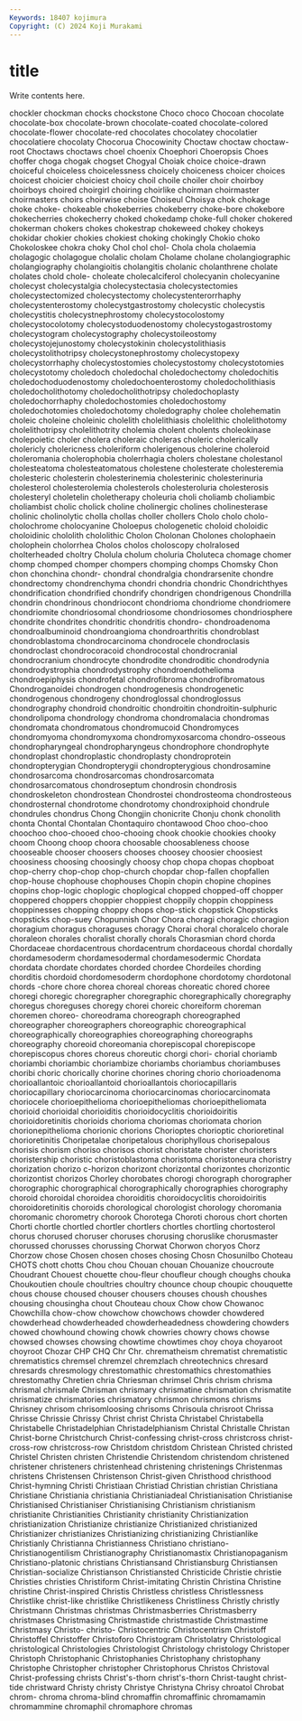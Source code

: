 ```yaml
---
Keywords: 18407 kojimura
Copyright: (C) 2024 Koji Murakami
---
```


# title

Write contents here.



chockler chockman chocks chockstone Choco choco Chocoan chocolate chocolate-box
chocolate-brown chocolate-coated chocolate-colored chocolate-flower chocolate-red chocolates chocolatey chocolatier chocolatiere chocolaty
Chocorua Chocowinity Choctaw choctaw choctaw-root Choctaws choctaws choel choenix Choephori
Choeropsis Choes choffer choga chogak chogset Chogyal Choiak choice choice-drawn
choiceful choiceless choicelessness choicely choiceness choicer choices choicest choicier choiciest
choicy choil choile choiler choir choirboy choirboys choired choirgirl choiring
choirlike choirman choirmaster choirmasters choirs choirwise choise Choiseul Choisya chok
chokage choke choke- chokeable chokeberries chokeberry choke-bore chokebore chokecherries chokecherry
choked chokedamp choke-full choker chokered chokerman chokers chokes chokestrap chokeweed
chokey chokeys chokidar chokier chokies chokiest choking chokingly Chokio choko
Chokoloskee chokra choky Chol chol chol- Chola chola cholaemia cholagogic
cholagogue cholalic cholam Cholame cholane cholangiographic cholangiography cholangioitis cholangitis cholanic
cholanthrene cholate cholates chold chole- choleate cholecalciferol cholecyanin cholecyanine cholecyst
cholecystalgia cholecystectasia cholecystectomies cholecystectomized cholecystectomy cholecystenterorrhaphy cholecystenterostomy cholecystgastrostomy cholecystic cholecystis
cholecystitis cholecystnephrostomy cholecystocolostomy cholecystocolotomy cholecystoduodenostomy cholecystogastrostomy cholecystogram cholecystography cholecystoileostomy cholecystojejunostomy
cholecystokinin cholecystolithiasis cholecystolithotripsy cholecystonephrostomy cholecystopexy cholecystorrhaphy cholecystostomies cholecystostomy cholecystotomies cholecystotomy
choledoch choledochal choledochectomy choledochitis choledochoduodenostomy choledochoenterostomy choledocholithiasis choledocholithotomy choledocholithotripsy choledochoplasty
choledochorrhaphy choledochostomies choledochostomy choledochotomies choledochotomy choledography cholee cholehematin choleic choleine
choleinic cholelith cholelithiasis cholelithic cholelithotomy cholelithotripsy cholelithotrity cholemia cholent cholents
choleokinase cholepoietic choler cholera choleraic choleras choleric cholerically cholericly cholericness
choleriform cholerigenous cholerine choleroid choleromania cholerophobia cholerrhagia cholers cholestane cholestanol
cholesteatoma cholesteatomatous cholestene cholesterate cholesteremia cholesteric cholesterin cholesterinemia cholesterinic cholesterinuria
cholesterol cholesterolemia cholesterols cholesteroluria cholesterosis cholesteryl choletelin choletherapy choleuria choli
choliamb choliambic choliambist cholic cholick choline cholinergic cholines cholinesterase cholinic
cholinolytic cholla chollas choller chollers Cholo cholo cholo- cholochrome cholocyanine
Choloepus chologenetic choloid choloidic choloidinic chololith chololithic Cholon Cholonan Cholones
cholophaein cholophein cholorrhea Cholos cholos choloscopy cholralosed cholterheaded choltry Cholula
cholum choluria Choluteca chomage chomer chomp chomped chomper chompers chomping
chomps Chomsky Chon chon chonchina chondr- chondral chondralgia chondrarsenite chondre
chondrectomy chondrenchyma chondri chondria chondric Chondrichthyes chondrification chondrified chondrify chondrigen
chondrigenous Chondrilla chondrin chondrinous chondriocont chondrioma chondriome chondriomere chondriomite chondriosomal
chondriosome chondriosomes chondriosphere chondrite chondrites chondritic chondritis chondro- chondroadenoma chondroalbuminoid
chondroangioma chondroarthritis chondroblast chondroblastoma chondrocarcinoma chondrocele chondroclasis chondroclast chondrocoracoid chondrocostal
chondrocranial chondrocranium chondrocyte chondrodite chondroditic chondrodynia chondrodystrophia chondrodystrophy chondroendothelioma chondroepiphysis
chondrofetal chondrofibroma chondrofibromatous Chondroganoidei chondrogen chondrogenesis chondrogenetic chondrogenous chondrogeny chondroglossal
chondroglossus chondrography chondroid chondroitic chondroitin chondroitin-sulphuric chondrolipoma chondrology chondroma chondromalacia
chondromas chondromata chondromatous chondromucoid Chondromyces chondromyoma chondromyxoma chondromyxosarcoma chondro-osseous chondropharyngeal
chondropharyngeus chondrophore chondrophyte chondroplast chondroplastic chondroplasty chondroprotein chondropterygian Chondropterygii chondropterygious
chondrosamine chondrosarcoma chondrosarcomas chondrosarcomata chondrosarcomatous chondroseptum chondrosin chondrosis chondroskeleton chondrostean
Chondrostei chondrosteoma chondrosteous chondrosternal chondrotome chondrotomy chondroxiphoid chondrule chondrules chondrus
Chong Chongjin chonicrite Chonju chonk chonolith chonta Chontal Chontalan Chontaquiro
chontawood Choo choo-choo choochoo choo-chooed choo-chooing chook chookie chookies chooky
choom Choong choop choora choosable choosableness choose chooseable chooser choosers
chooses choosey choosier choosiest choosiness choosing choosingly choosy chop chopa
chopas chopboat chop-cherry chop-chop chop-church chopdar chop-fallen chopfallen chop-house chophouse
chophouses Chopin chopin chopine chopines chopins chop-logic choplogic choplogical chopped
chopped-off chopper choppered choppers choppier choppiest choppily choppin choppiness choppinesses
chopping choppy chops chop-stick chopstick Chopsticks chopsticks chop-suey Chopunnish Chor
Chora choragi choragic choragion choragium choragus choraguses choragy Chorai choral
choralcelo chorale choraleon chorales choralist chorally chorals Chorasmian chord chorda
Chordaceae chordacentrous chordacentrum chordaceous chordal chordally chordamesoderm chordamesodermal chordamesodermic Chordata
chordata chordate chordates chorded chordee Chordeiles chording chorditis chordoid chordomesoderm
chordophone chordotomy chordotonal chords -chore chore chorea choreal choreas choreatic
chored choree choregi choregic choregrapher choregraphic choregraphically choregraphy choregus choreguses
choregy chorei choreic choreiform choreman choremen choreo- choreodrama choreograph choreographed
choreographer choreographers choreographic choreographical choreographically choreographies choreographing choreographs choreography choreoid
choreomania chorepiscopal chorepiscope chorepiscopus chores choreus choreutic chorgi chori- chorial
choriamb choriambi choriambic choriambize choriambs choriambus choriambuses choribi choric chorically
chorine chorines choring chorio chorioadenoma chorioallantoic chorioallantoid chorioallantois choriocapillaris choriocapillary
choriocarcinoma choriocarcinomas choriocarcinomata choriocele chorioepithelioma chorioepitheliomas chorioepitheliomata chorioid chorioidal chorioiditis
chorioidocyclitis chorioidoiritis chorioidoretinitis chorioids chorioma choriomas choriomata chorion chorionepithelioma chorionic
chorions Chorioptes chorioptic chorioretinal chorioretinitis Choripetalae choripetalous choriphyllous chorisepalous chorisis
chorism choriso chorisos chorist choristate chorister choristers choristership choristic choristoblastoma
choristoma choristoneura choristry chorization chorizo c-horizon chorizont chorizontal chorizontes chorizontic
chorizontist chorizos Chorley chorobates chorogi chorograph chorographer chorographic chorographical chorographically
chorographies chorography choroid choroidal choroidea choroiditis choroidocyclitis choroidoiritis choroidoretinitis choroids
chorological chorologist chorology choromania choromanic chorometry chorook Chorotega Choroti chorous
chort chorten Chorti chortle chortled chortler chortlers chortles chortling chortosterol
chorus chorused choruser choruses chorusing choruslike chorusmaster chorussed chorusses chorussing
Chorwat Chorwon choryos Chorz Chorzow chose Chosen chosen choses chosing
Chosn Chosunilbo Choteau CHOTS chott chotts Chou chou Chouan chouan
Chouanize choucroute Choudrant Chouest chouette chou-fleur choufleur chough choughs chouka
Choukoutien choule choultries choultry chounce choup choupic chouquette chous chouse
choused chouser chousers chouses choush choushes chousing chousingha chout Chouteau
choux Chow chow Chowanoc Chowchilla chow-chow chowchow chowchows chowder chowdered
chowderhead chowderheaded chowderheadedness chowdering chowders chowed chowhound chowing chowk chowries
chowry chows chowse chowsed chowses chowsing chowtime chowtimes choy choya
choyaroot choyroot Chozar CHP CHQ Chr Chr. chrematheism chrematist chrematistic
chrematistics chremsel chremzel chremzlach chreotechnics chresard chresards chresmology chrestomathic chrestomathics
chrestomathies chrestomathy Chretien chria Chriesman chrimsel Chris chrism chrisma chrismal
chrismale Chrisman chrismary chrismatine chrismation chrismatite chrismatize chrismatories chrismatory chrismon
chrismons chrisms Chrisney chrisom chrisomloosing chrisoms Chrisoula chrisroot Chrissa Chrisse
Chrissie Chrissy Christ christ Christa Christabel Christabella Christabelle Christadelphian Christadelphianism
Christal Christalle Christan Christ-borne Christchurch Christ-confessing christ-cross christcross christ-cross-row christcross-row
Christdom christdom Christean Christed christed Christel Christen christen Christendie Christendom
christendom christened christener christeners christenhead christening christenings Christenmas christens Christensen
Christenson Christ-given Christhood christhood Christ-hymning Christi Christiaan Christiad Christian christian
Christiana Christiane Christiania christiania Christianiadeal Christianisation Christianise Christianised Christianiser Christianising
Christianism christianism christianite Christianities Christianity christianity Christianization christianization Christianize christianize
Christianized christianized Christianizer christianizes Christianizing christianizing Christianlike Christianly Christianna Christianness
Christiano christiano- Christianogentilism Christianography Christianomastix Christianopaganism Christiano-platonic christians Christiansand Christiansburg
Christiansen Christian-socialize Christianson Christiansted Christicide Christie christie Christies christies Christiform
Christ-imitating Christin Christina Christine christine Christ-inspired Christis Christless christless Christlessness
Christlike christ-like christlike Christlikeness Christliness Christly christly Christmann Christmas christmas
Christmasberries Christmasberry christmases Christmasing Christmastide christmastide Christmastime Christmasy Christo- christo-
Christocentric Christocentrism Christoff Christoffel Christoffer Christoforo Christogram Christolatry Christological christological
Christologies Christologist Christology christology Christoper Christoph Christophanic Christophanies Christophany christophany
Christophe Christopher christopher Christophorus Christos Christoval Christ-professing christs Christ's-thorn christ's-thorn
Christ-taught christ-tide christward Christy christy Christye Christyna Chrisy chroatol Chrobat
chrom- chroma chroma-blind chromaffin chromaffinic chromamamin chromammine chromaphil chromaphore chromas
